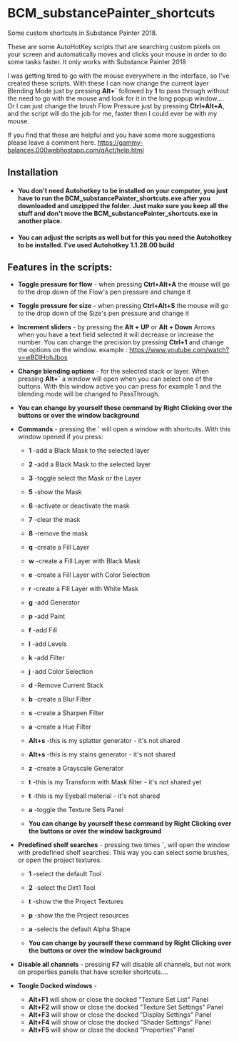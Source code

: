 # BCM_substancePainter_shortcuts
Some custom shortcuts in Substance Painter 2018.

These are some AutoHotKey scripts that are searching custom pixels on your screen and automatically moves and clicks your mouse in order to do some tasks faster. It only works with Substance Painter 2018

I was getting tired to go with the mouse everywhere in the interface, so I've created these scripts. 
With these I can now change the current layer Blending Mode just by pressing **Alt+\`** followed by **1** to pass through without the need to go with the mouse and look for it in the long popup window.... 
Or I can just change the brush Flow Pressure just by pressing **Ctrl+Alt+A**, and the script will do the job for me, faster then I could ever be with my mouse.


If you find that these are helpful and you have some more suggestions please leave a comment here.
https://gammy-balances.000webhostapp.com/qAct/help.html
## Installation ##
* #### You don't need Autohotkey to be installed on your computer, you just have to run the BCM_substancePainter_shortcuts.exe after you downloaded and unzipped the folder. Just make sure you keep all the stuff and don't move the BCM_substancePainter_shortcuts.exe in another place. ####

* #### You can adjust the scripts as well but for this you need the Autohotkey to be installed. I've used Autohotkey 1.1.28.00 build ####

## Features in the scripts:

* **Toggle pressure for flow** - when pressing **Ctrl+Alt+A** the mouse will go to the drop down of the Flow's pen pressure and change it 

* **Toggle pressure for size** - when pressing **Ctrl+Alt+S** the mouse will go to the drop down of the Size's pen pressure and change it 

* **Increment sliders** - by pressing the **Alt + UP** or **Alt + Down** Arrows when you have a text field selected it will decrease or increase the number. You can change the precision by pressing **Ctrl+1** and change the options on the window.
example : https://www.youtube.com/watch?v=wBDIHohJbos

* **Change blending options** - for the selected stack or layer. When pressing **Alt+\`** a window will open when you can select one of the buttons. With this window active you can press for example 1 and the blending mode will be changed to PassThrough.
 *   **You can change by yourself these command by Right Clicking over the buttons or over the window background**


* **Commands** - pressing the **\`** will open a window with shortcuts. With this window opened if you press:
	*   **1** -add a Black Mask to the selected layer
	*   **2** -add a Black Mask to the selected layer
	*   **3** -toggle select the Mask or the Layer 
	*   **5** -show the Mask
	*   **6** -activate or deactivate the mask
  *   **7** -clear the mask
  *   **8** -remove the mask
  *   **q** -create a Fill Layer
  *   **w** -create a Fill Layer with Black Mask
  *   **e** -create a Fill Layer with Color Selection
  *   **r** -create a Fill Layer with White Mask
  *   **g** -add Generator
  *   **p** -add Paint
  *   **f** -add Fill
  *   **l** -add Levels
  *   **k** -add Filter
  *   **j** -add Color Selection
  *   **d** -Remove Current Stack
  *   **b** -create a Blur Filter
  *   **s** -create a Sharpen Filter
  *   **a** -create a Hue Filter
  *   **Alt+s** -this is  my splatter generator - it's not shared
  *   **Alt+s** -this is  my stains generator - it's not shared
  *   **z** -create a Grayscale Generator
  *   **t** -this is  my Transform with Mask filter - it's not shared yet
  *   **t** -this is  my Eyeball material - it's not shared
  *   **a** -toggle the Texture Sets Panel
  
  *   **You can change by yourself these command by Right Clicking over the buttons or over the window background**

* **Predefined shelf searches** - pressing two times **\`**, will open the window with predefined shelf searches. This way you can select some brushes, or open the project textures.
  *   **1** -select the default Tool
  *   **2** -select the Dirt1 Tool
  *   **t** -show the the Project Textures
  *   **p** -show the the Project resources
  *   **a** -selects the default Alpha Shape
  
  *   **You can change by yourself these command by Right Clicking over the buttons or over the window background**

* **Disable all channels** - pressing **F7** will disable all channels, but not work on properties panels that have scroller shortcuts....

* **Toogle Docked windows** - 
	*   **Alt+F1** will show or close the docked "Texture Set List" Panel
	*   **Alt+F2** will show or close the docked "Texture Set Settings" Panel
	*   **Alt+F3** will show or close the docked "Display Settings" Panel
	*   **Alt+F4** will show or close the docked "Shader Settings" Panel
	*   **Alt+F5** will show or close the docked "Properties" Panel


